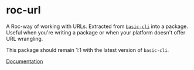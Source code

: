 # roc-url

A Roc-way of working with URLs. Extracted from [`basic-cli`](https://github.com/roc-lang/basic-cli) into a package. Useful when you're writing a package or when your platform doesn't offer URL wrangling.

This package should remain 1:1 with the latest version of `basic-cli`.

[Documentation](https://niclas-ahden.github.io/roc-url/)
